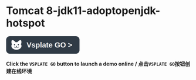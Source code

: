 # Tomcat 8-jdk11-adoptopenjdk-hotspot

<a href="https://www.vsplate.com/?docker-compose=https://github.com/vsplate/dcenvs/tomcat/8-jdk11-adoptopenjdk-hotspot"><img alt="VSPLATE GO" src="https://raw.githubusercontent.com/vsplate/images/master/vsgo_btn.png" width="200px"></a>

**Click the `VSPLATE GO` button to launch a demo online / 点击`VSPLATE GO`按钮创建在线环境**